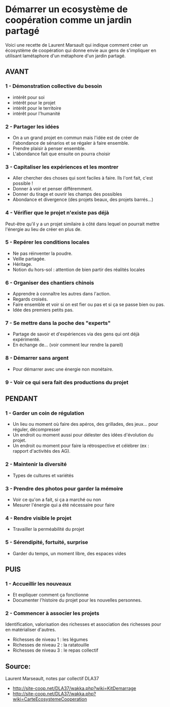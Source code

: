 <!--

---
title: Démarrer un ecosystème de coopération comme un jardin partagé 
description: Voici une recette de Laurent Marsault qui indique comment créer un écosystème de coopération qui donne envie aux gens de s'impliquer en utilisant lamétaphore d'un métaphore d'un jardin partagé.
image_url: 
licence: CC-BY-SA
---

-->
# Démarrer un ecosystème de coopération comme un jardin partagé 

Voici une recette de Laurent Marsault qui indique comment créer un écosystème de coopération qui donne envie aux gens de s'impliquer en utilisant lamétaphore d'un métaphore d'un jardin partagé.



## AVANT

### 1 - Démonstration collective du besoin

- intérêt pour soi
- intérêt pour le projet
- intérêt pour le territoire
- intérêt pour l'humanité

### 2 - Partager les idées
- On a un grand projet en commun mais l'idée est de créer de l'abondance de sénarios et se régaler à faire ensemble.
- Prendre plaisir à penser ensemble.
- L'abondance fait que ensuite on pourra choisir

### 3 - Capitaliser les expériences et les montrer
- Aller chercher des choses qui sont faciles à faire. Ils l'ont fait, c'est possible !
- Donner à voir et penser différemment.
- Donner du tirage et ouvrir les champs des possibles
- Abondance et divergence (des projets beaux, des projets barrés...)

### 4 - Vérifier que le projet n'existe pas déjà
Peut-être qu'il y a un projet similaire à côté dans lequel on pourrait mettre l'énergie au lieu de créer en plus de.

### 5 - Repérer les conditions locales
- Ne pas réinventer la poudre.
- Veille partagée.
- Héritage.
- Notion du hors-sol : attention de bien partir des réalités locales

### 6 - Organiser des chantiers chinois
- Apprendre à connaître les autres dans l'action.
- Regards croisés.
- Faire ensemble et voir si on est fier ou pas et si ça se passe bien ou pas.
- Idée des premiers petits pas.

### 7 - Se mettre dans la poche des "experts"
- Partage de savoir et d'expériences via des gens qui ont déjà expérimenté.
- En échange de... (voir comment leur rendre la pareil)

### 8 - Démarrer sans argent
- Pour démarrer avec une énergie non monétaire.

### 9 - Voir ce qui sera fait des productions du projet

## PENDANT

### 1 - Garder un coin de régulation
- Un lieu ou moment où faire des apéros, des grillades, des jeux... pour réguler, décompresser
- Un endroit ou moment aussi pour délester des idées d'évolution du projet.
- Un endroit ou moment pour faire la rétrospective et célébrer (ex : rapport d'activités des AG).

### 2 - Maintenir la diversité
- Types de cultures et variétés

### 3 - Prendre des photos pour garder la mémoire
- Voir ce qu'on a fait, si ça a marché ou non
- Mesurer l'énergie qui a été nécessaire pour faire

### 4 - Rendre visible le projet
- Travailler la perméabilité du projet

### 5 - Sérendipité, fortuité, surprise
- Garder du temps, un moment libre, des espaces vides

## PUIS

### 1 - Accueillir les nouveaux
- Et expliquer comment ça fonctionne
- Documenter l'histoire du projet pour les nouvelles personnes.

### 2 - Commencer à associer les projets
Identification, valorisation des richesses et association des richesses pour en matérialiser d'autres.
- Richesses de niveau 1 : les légumes
- Richesses de niveau 2 : la ratatouille
- Richesses de niveau 3 : le repas collectif

## Source:
Laurent Marseault, notes par collectif DLA37
- http://site-coop.net/DLA37/wakka.php?wiki=KitDemarrage
- http://site-coop.net/DLA37/wakka.php?wiki=CarteEcosystemeCooperation
